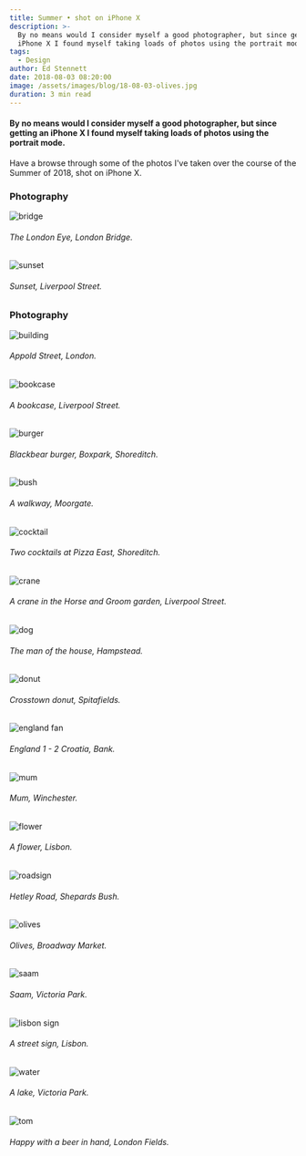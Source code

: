 ```yaml
---
title: Summer • shot on iPhone X
description: >-
  By no means would I consider myself a good photographer, but since getting an
  iPhone X I found myself taking loads of photos using the portrait mode.
tags:
  - Design
author: Ed Stennett
date: 2018-08-03 08:20:00
image: /assets/images/blog/18-08-03-olives.jpg
duration: 3 min read
---
```

#### By no means would I consider myself a good photographer, but since getting an iPhone X I found myself taking loads of photos using the portrait mode.

Have a browse through some of the photos I've taken over the course of the Summer of 2018, shot on iPhone X.

<section><h3>Photography</h3><div class="full-width portfolio-banner"><img data-src="{{ site.baseurl}}/assets/images/blog/18-08-03-bridge.jpg" class="lazy no-padding portfolio-banner-image" alt="bridge" /></div><h6>The London Eye, London Bridge.</h6></section>

<div class="container"><div class="row"><div class="col-12"><div class="post-img-alt-container"><img data-src="{{ site.baseurl }}/assets/images/blog/18-08-03-sunset.jpg" class="lazy post-img-alt" alt="sunset" /><h6>Sunset, Liverpool Street.</h6></div></div></div></div>

<section><h3>Photography</h3><div class="full-width portfolio-banner"><img data-src="{{ site.baseurl}}/assets/images/blog/18-08-03-building.jpg" class="lazy no-padding portfolio-banner-image" alt="building" /></div><h6>Appold Street, London.</h6></section>

<img data-src="/assets/images/blog/18-08-03-bookcase.jpg" class="lazy post-img-alt" alt="bookcase" /><h6>A bookcase, Liverpool Street.</h6>

<section><div class="full-width portfolio-banner"><img data-src="{{ site.baseurl}}/assets/images/blog/18-08-03-burger.jpg" class="lazy no-padding portfolio-banner-image" alt="burger" /></div><h6>Blackbear burger, Boxpark, Shoreditch.</h6></section>

<div class="container"><div class="row"><div class="col-12"><div class="post-img-alt-container"><img data-src="{{ site.baseurl }}/assets/images/blog/18-08-03-bush.jpg" class="lazy post-img-alt" alt="bush" /><h6>A walkway, Moorgate.</h6></div></div></div></div>

<section><div class="full-width portfolio-banner"><img data-src="{{ site.baseurl}}/assets/images/blog/18-08-03-cocktail.jpg" class="lazy no-padding portfolio-banner-image" alt="cocktail" /></div><h6>Two cocktails at Pizza East, Shoreditch.</h6></section>

<div class="container"><div class="row"><div class="col-12"><div class="post-img-alt-container"><img data-src="{{ site.baseurl }}/assets/images/blog/18-08-03-crane.jpg" class="lazy post-img-alt" alt="crane" /><h6>A crane in the Horse and Groom garden, Liverpool Street.</h6></div></div></div></div>

<section><div class="full-width portfolio-banner"><img data-src="{{ site.baseurl}}/assets/images/blog/18-08-03-dog.jpg" class="lazy no-padding portfolio-banner-image" alt="dog" /></div><h6>The man of the house, Hampstead.</h6></section>

<div class="container"><div class="row"><div class="col-12"><div class="post-img-alt-container"><img data-src="{{ site.baseurl }}/assets/images/blog/18-08-03-donut.jpg" class="lazy post-img-alt" alt="donut" /><h6>Crosstown donut, Spitafields.</h6></div></div></div></div>

<section><div class="full-width portfolio-banner"><img data-src="{{ site.baseurl}}/assets/images/blog/18-08-03-england-fan.jpg" class="lazy no-padding portfolio-banner-image" alt="england fan" /></div><h6>England 1 - 2 Croatia, Bank.</h6></section>

<div class="container"><div class="row"><div class="col-12"><div class="post-img-alt-container"><img data-src="{{ site.baseurl }}/assets/images/blog/18-08-03-mum.jpg" class="lazy post-img-alt" alt="mum" /><h6>Mum, Winchester.</h6></div></div></div></div>

<section><div class="full-width portfolio-banner"><img data-src="{{ site.baseurl}}/assets/images/blog/18-08-03-flower.jpg" class="lazy no-padding portfolio-banner-image" alt="flower" /></div><h6>A flower, Lisbon.</h6></section>

<div class="container"><div class="row"><div class="col-12"><div class="post-img-alt-container"><img data-src="{{ site.baseurl }}/assets/images/blog/18-08-03-roadsign.jpg" class="lazy post-img-alt" alt="roadsign" /><h6>Hetley Road, Shepards Bush.</h6></div></div></div></div>

<section><div class="full-width portfolio-banner"><img data-src="{{ site.baseurl}}/assets/images/blog/18-08-03-olives.jpg" class="lazy no-padding portfolio-banner-image" alt="olives" /></div><h6>Olives, Broadway Market.</h6></section>

<div class="container"><div class="row"><div class="col-12"><div class="post-img-alt-container"><img data-src="{{ site.baseurl }}/assets/images/blog/18-08-03-saam.jpg" class="lazy post-img-alt" alt="saam" /><h6>Saam, Victoria Park.</h6></div></div></div></div>

<section><div class="full-width portfolio-banner"><img data-src="{{ site.baseurl}}/assets/images/blog/18-08-03-lisbon.jpg" class="lazy no-padding portfolio-banner-image" alt="lisbon sign" /></div><h6>A street sign, Lisbon.</h6></section>

<div class="container"><div class="row"><div class="col-12"><div class="post-img-alt-container"><img data-src="{{ site.baseurl }}/assets/images/blog/18-08-03-water.jpg" class="lazy post-img-alt" alt="water" /><h6>A lake, Victoria Park.</h6></div></div></div></div>

<section><div class="full-width portfolio-banner"><img data-src="{{ site.baseurl}}/assets/images/blog/18-08-03-tom.jpg" class="lazy no-padding portfolio-banner-image" alt="tom" /></div><h6>Happy with a beer in hand, London Fields.</h6></section>
